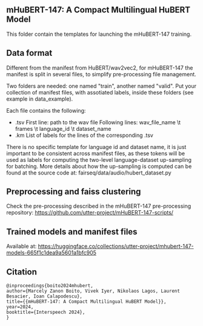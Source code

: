 ## mHuBERT-147: A Compact Multilingual HuBERT Model

This folder contain the templates for launching the mHuBERT-147 training.

## Data format

Different from the manifest from HuBERT/wav2vec2, for mHuBERT-147 the manifest is split in several files, to simplify pre-processing file management.

Two folders are needed: one named "train", another named "valid". Put your collection of manifest files, with assotiated labels, inside these folders (see example in data_example).

Each file contains the following:
* .tsv
    First line: path to the wav file
    Following lines: wav_file_name \t frames \t language_id \t dataset_name
* .km
    List of labels for the lines of the corresponding .tsv

There is no specific template for language id and dataset name, it is just important to be consistent across manifest files, as these tokens will be used as labels for computing the two-level language-dataset up-sampling for batching. More details about how the up-sampling is computed can be found at the source code at: fairseq/data/audio/hubert_dataset.py

## Preprocessing and faiss clustering

Check the pre-processing described in the mHuBERT-147 pre-processing repository:
https://github.com/utter-project/mHuBERT-147-scripts/

## Trained models and manifest files

Available at: https://huggingface.co/collections/utter-project/mhubert-147-models-665f1c1dea9a5601a1bfc905

## Citation

```
@inproceedings{boito2024mhubert,
author={Marcely Zanon Boito, Vivek Iyer, Nikolaos Lagos, Laurent Besacier, Ioan Calapodescu},
title={{mHuBERT-147: A Compact Multilingual HuBERT Model}},
year=2024,
booktitle={Interspeech 2024},
}
```
